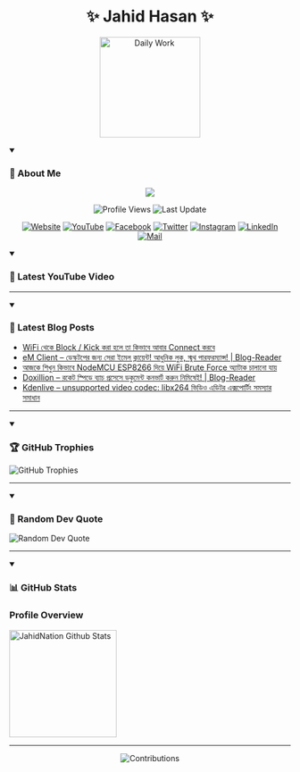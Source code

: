 <h1 align="center">✨ Jahid Hasan ✨</h1>
<p align="center">
  <img alt="Daily Work" height="180px" src="https://i.imgur.com/uhZdH9C.gif" />
</p>
<details open>
 <summary><h3>🌟 About Me</h3></summary>
<p align="center">
  <img src="https://readme-typing-svg.demolab.com/?lines=Learning+is+a+lifelong+journey.;Mistakes+are+the+seeds+of+growth.;Dream+big,+achieve+bigger!;&font=Fira%20Code&center=true&width=500&height=50&color=00FF7F&vCenter=true&pause=1000&size=24" />
</p>

<p align="center">
  <img alt="Profile Views" title="Profile Views" src="https://komarev.com/ghpvc/?username=jahidnation&style=flat-square&color=brightgreen"/>
  <img alt="Last Update" title="Last Update" src="https://img.shields.io/github/last-commit/jahidnation/jahidnation?logo=github&label=LAST+UPDATE&color=blueviolet&style=flat-square"/>
</p>

<p align="center">
  <a href="https://jahid.eu.org">
    <img alt="Website" title="Website" src="https://img.shields.io/badge/Website-000000?logo=Google-Chrome&logoColor=white&style=for-the-badge"/></a>
  <a href="https://youtube.com/@jahidnation">
    <img alt="YouTube" title="YouTube Channel" src="https://img.shields.io/badge/YouTube-FF0000?logo=YouTube&logoColor=white&style=for-the-badge"/></a>
  <a href="https://facebook.com/jahidnation">
    <img alt="Facebook" title="Facebook Page" src="https://img.shields.io/badge/Facebook-4267B2?logo=Facebook&logoColor=white&style=for-the-badge"/></a>
  <a href="https://twitter.com/jahidnation">
    <img alt="Twitter" title="Twitter Profile" src="https://img.shields.io/badge/X-000000?logo=x&logoColor=white&style=for-the-badge"/></a>
  <a href="https://instagram.com/jahidnation">
    <img alt="Instagram" title="Instagram Profile" src="https://img.shields.io/badge/Instagram-E4405F?logo=Instagram&logoColor=white&style=for-the-badge"/></a>
  <a href="https://linkedin.com/in/jahidnation">
    <img alt="LinkedIn" title="LinkedIn Profile" src="https://img.shields.io/badge/LinkedIn-0A66C2?logo=LinkedIn&logoColor=white&style=for-the-badge"/></a>
  <a href="https://mail.google.com/?hl=en&tf=cm&fs=1&to=mail@jahid.eu.org">
    <img alt="Mail" title="Mail Me" src="https://img.shields.io/badge/Email-D14836?logo=Gmail&logoColor=white&style=for-the-badge"/></a>
</p>

</details>

<details open>
 <summary><h3>🎥 Latest YouTube Video</h3></summary>

<!-- BEGIN VID -->

<!-- END VID -->

---

</details>

<details open>
 <summary><h3>📝 Latest Blog Posts</h3></summary>

<!-- BLOG-POST-LIST:START -->
- [WiFi থেকে Block / Kick করা হলে তা কিভাবে আবার Connect করবে](https://dev-blog-reader.pantheonsite.io/2025/05/27/wifi-%e0%a6%a5%e0%a7%87%e0%a6%95%e0%a7%87-block-kick-%e0%a6%95%e0%a6%b0%e0%a6%be-%e0%a6%b9%e0%a6%b2%e0%a7%87-%e0%a6%a4%e0%a6%be-%e0%a6%95%e0%a6%bf%e0%a6%ad%e0%a6%be%e0%a6%ac%e0%a7%87-%e0%a6%86/)
- [eM Client – ডেস্কটপের জন্য সেরা ইমেল ক্লায়েন্ট! আধুনিক লুক, স্মুথ পারফরম্যান্স! | Blog-Reader](https://dev-blog-reader.pantheonsite.io/2025/05/27/em-client-%e0%a6%a1%e0%a7%87%e0%a6%b8%e0%a7%8d%e0%a6%95%e0%a6%9f%e0%a6%aa%e0%a7%87%e0%a6%b0-%e0%a6%9c%e0%a6%a8%e0%a7%8d%e0%a6%af-%e0%a6%b8%e0%a7%87%e0%a6%b0%e0%a6%be-%e0%a6%87%e0%a6%ae%e0%a7%87/)
- [আজকে শিখুন কিভাবে NodeMCU ESP8266 দিয়ে WiFi Brute Force অ্যাটাক চালানো যায়](https://dev-blog-reader.pantheonsite.io/2025/05/27/%e0%a6%86%e0%a6%9c%e0%a6%95%e0%a7%87-%e0%a6%b6%e0%a6%bf%e0%a6%96%e0%a7%81%e0%a6%a8-%e0%a6%95%e0%a6%bf%e0%a6%ad%e0%a6%be%e0%a6%ac%e0%a7%87-nodemcu-esp8266-%e0%a6%a6%e0%a6%bf%e0%a6%af%e0%a6%bc%e0%a7%87/)
- [Doxillion – রকেট স্পিডে ব্যাচ প্রসেসে ডকুমেন্ট কনভার্ট করুন নিমিষেই! | Blog-Reader](https://dev-blog-reader.pantheonsite.io/2025/05/27/doxillion-%e0%a6%b0%e0%a6%95%e0%a7%87%e0%a6%9f-%e0%a6%b8%e0%a7%8d%e0%a6%aa%e0%a6%bf%e0%a6%a1%e0%a7%87-%e0%a6%ac%e0%a7%8d%e0%a6%af%e0%a6%be%e0%a6%9a-%e0%a6%aa%e0%a7%8d%e0%a6%b0%e0%a6%b8%e0%a7%87/)
- [Kdenlive – unsupported video codec: libx264 ভিডিও এডিটর এক্সপোর্টিং সমস্যার সমাধান](https://dev-blog-reader.pantheonsite.io/2025/05/26/kdenlive-unsupported-video-codec-libx264-%e0%a6%ad%e0%a6%bf%e0%a6%a1%e0%a6%bf%e0%a6%93-%e0%a6%8f%e0%a6%a1%e0%a6%bf%e0%a6%9f%e0%a6%b0-%e0%a6%8f%e0%a6%95%e0%a7%8d%e0%a6%b8%e0%a6%aa%e0%a7%8b%e0%a6%b0/)
<!-- BLOG-POST-LIST:END -->

---

</details>

<details open>
 <summary><h3>🏆 GitHub Trophies</h3></summary>

<img alt="GitHub Trophies" title="GitHub Trophies" src="https://github-profile-trophy.vercel.app/?username=jahidnation&column=8&theme=gruvbox&no-frame=true"/>

---

</details>

<details open>
 <summary><h3>💬 Random Dev Quote</h3></summary>

<img alt="Random Dev Quote" title="Random Dev Quote" src="https://quotes-github-readme.vercel.app/api?type=horizontal&theme=radical"/>

---

</details>

<details open> 
  <summary><h3>📊 GitHub Stats</h3></summary>

  <h3>Profile Overview</h3>
  <p>
  <img alt="JahidNation Github Stats" src="https://denvercoder1-github-readme-stats.vercel.app/api/?username=jahidnation&show_icons=true&include_all_commits=true&count_private=true&theme=react&hide_border=true&bg_color=1F222E&title_color=F85D7F&icon_color=F8D866" height="192px"/>
  </p>

---

<p align="center">
<img alt="Contributions" title="Contributions" src="https://github.com/jahidnation/jahidnation/blob/contributions/snake.svg"/>
</p>
